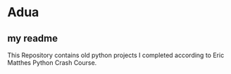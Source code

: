 # Adua
## my readme

This Repository contains old python projects I completed according to Eric Matthes Python Crash Course. 
